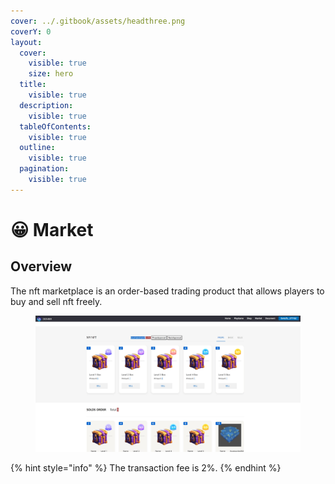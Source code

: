 ```yaml
---
cover: ../.gitbook/assets/headthree.png
coverY: 0
layout:
  cover:
    visible: true
    size: hero
  title:
    visible: true
  description:
    visible: true
  tableOfContents:
    visible: true
  outline:
    visible: true
  pagination:
    visible: true
---
```


# 😀 Market

## Overview

The nft marketplace is an order-based trading product that allows players to buy and sell nft freely.



<figure><img src="../.gitbook/assets/market (1).png" alt=""><figcaption></figcaption></figure>



{% hint style="info" %}
The transaction fee is 2%.
{% endhint %}
